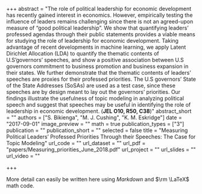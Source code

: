 +++
abstract = "The role of political leadership for economic development has recently gained interest in economics. However, empirically testing the influence of leaders remains challenging since there is not an agreed-upon measure of “good political leadership”. We show that quantifying leaders’ professed agendas through their public statements provides a viable means for studying the role of leadership for economic development. Taking advantage of recent developments in machine learning, we apply Latent Dirichlet Allocation (LDA) to quantify the thematic contents of U.S’governors’ speeches, and show a positive association between U.S governors commitment to business promotion and business expansion in their states. We further demonstrate that the thematic contents of leaders’ speeches are proxies for their professed priorities. The U.S governors’ State of the State Addresses (SoSAs) are used as a test case, since these speeches are by design meant to lay out the governors’ priorities. Our findings illustrate the usefulness of topic modeling in analyzing political speech and suggest that speeches may be useful in identifying the role of leadership in economic development. (**JEL O10, R50, C38**)"
abstract_short = ""
authors = ["S. Bikienga", "M. J. Cushing", "K. M. Eskridge"]
date = "2017-09-01"
image_preview = ""
math = true
publication_types = ["3"]
publication = ""
publication_short = ""
selected = false
title = "Measuring Political Leaders’ Professed Priorities Through their Speeches: The Case for Topic Modeling"
url_code = ""
url_dataset = ""
url_pdf = "papers/Measuring_priorities_June_2018.pdf"
url_project = ""
url_slides = ""
url_video = ""

+++

More detail can easily be written here using *Markdown* and $\rm \LaTeX$ math code.
